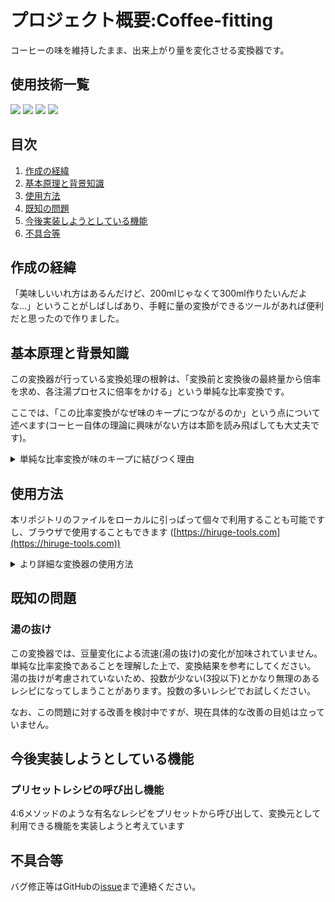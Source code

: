 # プロジェクト概要:Coffee-fitting

コーヒーの味を維持したまま、出来上がり量を変化させる変換器です。

## 使用技術一覧
<!-- シールド一覧 -->
<p style="display: inline">
  <img src="https://img.shields.io/badge/-Html5-E34F26.svg?logo=html5&style=plastic">
  <img src="https://img.shields.io/badge/-Css3-1572B6.svg?logo=css3&style=plastic">
  <img src="https://img.shields.io/badge/-Javascript-F7DF1E.svg?logo=javascript&style=plastic">
  <img src="https://img.shields.io/badge/-Jquery-0769AD.svg?logo=jquery&style=plastic">
</p>

## 目次

1. [作成の経緯](#作成の経緯)
2. [基本原理と背景知識](#基本原理と背景知識)
3. [使用方法](#使用方法)
4. [既知の問題](#既知の問題)
5. [今後実装しようとしている機能](#今後実装しようとしている機能)
6. [不具合等](#不具合等)

## 作成の経緯

「美味しいいれ方はあるんだけど、200mlじゃなくて300ml作りたいんだよな...」ということがしばしばあり、手軽に量の変換ができるツールがあれば便利だと思ったので作りました。

## 基本原理と背景知識

この変換器が行っている変換処理の根幹は、「変換前と変換後の最終量から倍率を求め、各注湯プロセスに倍率をかける」という単純な比率変換です。

ここでは、「この比率変換がなぜ味のキープにつながるのか」という点について述べます(コーヒー自体の理論に興味がない方は本節を読み飛ばしても大丈夫です)。

<details>
<summary>単純な比率変換が味のキープに結びつく理由</summary>
  
まず、コーヒーの粉から溶け出す成分には、「溶け出す順番」というものがあります。

抽出の際には湯を注ぐので、親水性のものから疎水性のものという順番で溶け出してくるというわけです。

しかし溶け出す成分の種類はとても多く、それら一つ一つを特定してコントロールするということはほぼ不可能に近いです。

ですが、この溶け出す順番には経験則的にいわれているある程度の大まかな流れがあります。それは、 **「香り→酸味→甘み→苦味→雑味」** の順に溶け出すという流れです。下図のように、溶け出しやすさのピークがこの順番に来るというイメージですね。
<div align="center">
  <img src="images/how-to-description/extraction-graph.png" width="80%">
</div>

さて、本ツールを理解する上で重要なのは、 **「どの味をどれだけ抽出するか」** という点です。

「甘み」がピークの時点で大量に湯を注げば、甘味成分の多いコーヒーが全体量中の多くを占め、苦味が少なく、酸味や甘みの多いコーヒーになります。一方、「苦味」の時点で大量に湯を注げば、甘みの割合が比較的少なくなって甘みを感じにくくなります。

つまり本ツールでは、元レシピにおける各タイミングでの注湯配分を維持することで、「どの味が出やすいタイミングで」「全体量のどれだけを占める分注ぐのか」を維持し、コーヒーの味を保っているというわけです。

余談ですが、これは「抽出をどの程度進めるかによって味を決定できる」という話でもあり、一般的に好みの味を探る際には、湯温や用いる器具、粉の粒度などを調整することで抽出の進度を調整することで、理想の味を探るという方法が有効と思われます。

</details>

## 使用方法

本リポジトリのファイルをローカルに引っぱって個々で利用することも可能ですし、ブラウザで使用することもできます
([https://hiruge-tools.com](https://hiruge-tools.com))

<details>
<summary>より詳細な変換器の使用方法</summary>

[使い方ページ](https://hiruge-tools.com/how-to-use.html)にも同様の以下の説明と同様の内容が書いてあります。

1. **変換前レシピ入力欄**：変換する前のレシピの情報を入力します。

   <img src="images/how-to-description/originRecipeForm.png" width="60%">

   投数、豆の量、そして各投入段階の経過時間と注湯量を記入します。<br>
      ※ 投数を入力すると、その分だけレシピ入力欄が生成されます。<br>
   アイスコーヒーを入れたい場合は、アイスコーヒーのチェックボックスをONにし、氷量を入力します。

2. **変換目標入力欄**：変換後のレシピの情報を入力します。

   <img src="images/how-to-description/targetParameterForm[bean,water].png" width="60%">

   目標とする豆の量、総湯量、そして豆と湯の比率を指定します。

   **倍率変換**

     変換目標の入力が手間かと思い、倍率を入力するだけで変換できる機能を実装しました

      <img src="images/how-to-description/targetParameterForm[convertRate].png" width="60%">

   **入力補助**

     豆量と総湯量の両方が入力されると自動的に比率が計算・入力されます。<br>
     また、豆量あるいは総湯量のいずれかが入力された状態で比率が入力されると、もう一方が更新されます。<br>
     クリアボタンを押すと、変換目標入力欄の値が全てクリアされます。<br>
        - 入力補助機能がある都合上、豆量・総湯量・比率が全て入力されていると目標値の変更が難しくなる問題を確認したため実装しました。<br>

   **蒸らし固定ボタン**
      蒸らし固定は基本的にONをオススメします。<br>
      経験則ですが、蒸らし湯量の変化が味に与える影響は大きいものと見られます。<br>
      (大幅な最終量変化がある場合は固定OFFでも良いかも知れません)

3. **変換後レシピの出力**：変換されたレシピが表形式で表示されます。

   <img src="images/how-to-description/convertedRecipe.png" width="60%">   

4. **ストップウォッチ機能**：抽出時の経過時間を計測する機能です。

   <img src="images/how-to-description/stopWatch.png" width="60%">

   スタートボタンを押すと計測が始まり、ストップボタンを押すと計測が終了します。

</details>

## 既知の問題

### 湯の抜け
  
この変換器では、豆量変化による流速(湯の抜け)の変化が加味されていません。単純な比率変換であることを理解した上で、変換結果を参考にしてください。<br>
湯の抜けが考慮されていないため、投数が少ない(3投以下)とかなり無理のあるレシピになってしまうことがあります。投数の多いレシピでお試しください。

なお、この問題に対する改善を検討中ですが、現在具体的な改善の目処は立っていません。

## 今後実装しようとしている機能

### プリセットレシピの呼び出し機能
  
4:6メソッドのような有名なレシピをプリセットから呼び出して、変換元として利用できる機能を実装しようと考えています
  
## 不具合等

バグ修正等はGitHubの[issue](https://github.com/Hiruge-1/Coffee-fitting/issues)まで連絡ください。
